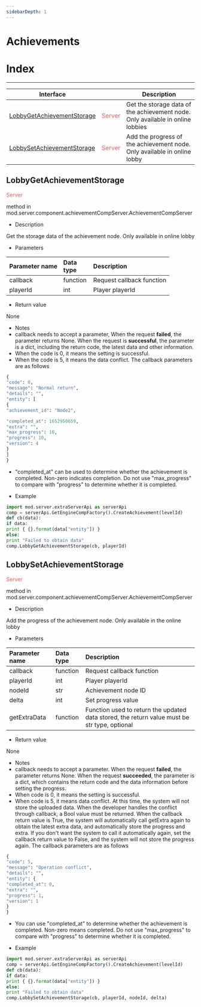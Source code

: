 ```yaml
--- 
sidebarDepth: 1 
--- 
```

# Achievements 

# Index 

--- 

| Interface | <div style="width: 3em"></div> | Description | 
| --- | --- | --- | 
| [LobbyGetAchievementStorage](Achievements.md#lobbygetachievementstorage) | <span style="display:inline;color:#ff5555">Server</span> | Get the storage data of the achievement node. Only available in online lobbies | 
| [LobbySetAchievementStorage](Achievements.md#lobbysetachievementstorage) | <span style="display:inline;color:#ff5555">Server</span> | Add the progress of the achievement node. Only available in online lobby | 

## LobbyGetAchievementStorage 

<span style="display:inline;color:#ff5555">Server</span> 

method in mod.server.component.achievementCompServer.AchievementCompServer 

- Description 

Get the storage data of the achievement node. Only available in online lobby 

- Parameters 

| Parameter name | <div style="width: 4em">Data type</div> | Description | 
| :--- | :--- | :--- | 
| callback | function | Request callback function | 
| playerId | int | Player playerId | 

- Return value 

None 

- Notes 
- callback needs to accept a parameter, 
When the request **failed**, the parameter returns None. 
When the request is **successful**, the parameter is a dict, including the return code, the latest data and other information. 
- When the code is 0, it means the setting is successful. 
- When the code is 5, it means the data conflict. 
The callback parameters are as follows 
```python 
{ 
"code": 0, 
"message": "Normal return", 
"details": "", 
"entity": [ 
{ 
"achievement_id": "Node2",

"completed_at": 1652950659, 
"extra": "", 
"max_progress": 10, 
"progress": 10, 
"version": 4 
} 
] 
} 
``` 
- "completed_at" can be used to determine whether the achievement is completed. Non-zero indicates completion. Do not use "max_progress" to compare with "progress" to determine whether it is completed. 

- Example 

```python 
import mod.server.extraServerApi as serverApi 
comp = serverApi.GetEngineCompFactory().CreateAchievement(levelId) 
def cb(data): 
if data: 
print { {}.format(data["entity"]) } 
else: 
print "Failed to obtain data" 
comp.LobbyGetAchievementStorage(cb, playerId) 
``` 

## LobbySetAchievementStorage 

<span style="display:inline;color:#ff5555">Server</span> 

method in mod.server.component.achievementCompServer.AchievementCompServer 

- Description 

Add the progress of the achievement node. Only available in the online lobby 

- Parameters 

| Parameter name | <div style="width: 4em">Data type</div> | Description | 
| :--- | :--- | :--- | 
| callback | function | Request callback function | 
| playerId | int | Player playerId | 
| nodeId | str | Achievement node ID | 
| delta | int | Set progress value | 
| getExtraData | function | Function used to return the updated data stored, the return value must be str type, optional | 

- Return value 

None 


- Notes 
- callback needs to accept a parameter. 
When the request **failed**, the parameter returns None. 
When the request **succeeded**, the parameter is a dict, which contains the return code and the data information before setting the progress. 
- When code is 0, it means the setting is successful. 
- When code is 5, it means data conflict. At this time, the system will not store the uploaded data. When the developer handles the conflict through callback, a Bool value must be returned. When the callback return value is True, the system will automatically call getExtra again to obtain the latest extra data, and automatically store the progress and extra. If you don't want the system to call it automatically again, set the callback return value to False, and the system will not store the progress again. 
The callback parameters are as follows 
```python 
{ 
"code": 5, 
"message": "Operation conflict", 
"details": "", 
"entity": { 
"completed_at": 0, 
"extra": "", 
"progress": 1, 
"version": 1 
} 
} 
``` 
- You can use "completed_at" to determine whether the achievement is completed. Non-zero means completed. Do not use "max_progress" to compare with "progress" to determine whether it is completed. 

- Example 

```python 
import mod.server.extraServerApi as serverApi 
comp = serverApi.GetEngineCompFactory().CreateAchievement(levelId) 
def cb(data): 
if data: 
print { {}.format(data["entity"]) } 
else: 
print "Failed to obtain data" 
comp.LobbySetAchievementStorage(cb, playerId, nodeId, delta) 
``` 


